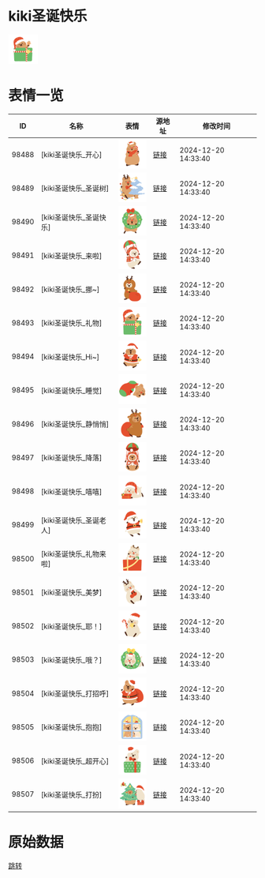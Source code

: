 # kiki圣诞快乐

<img src="./cover.png" height="60" alt="cover" />

# 表情一览

|ID|名称|表情|源地址|修改时间|
|----|----|----|----|----|
|98488|[kiki圣诞快乐_开心]|<img src="./pic/098488_%5Bkiki圣诞快乐_开心%5D.png" height="60" alt="开心"/>|[链接](https://i0.hdslb.com/bfs/garb/cead2760d9618571c5f1ca65e264cdb775a1a9eb.png)|2024-12-20 14:33:40|
|98489|[kiki圣诞快乐_圣诞树]|<img src="./pic/098489_%5Bkiki圣诞快乐_圣诞树%5D.png" height="60" alt="圣诞树"/>|[链接](https://i0.hdslb.com/bfs/garb/ba77e157307538d3b88c170a7524c58f7794f51d.png)|2024-12-20 14:33:40|
|98490|[kiki圣诞快乐_圣诞快乐]|<img src="./pic/098490_%5Bkiki圣诞快乐_圣诞快乐%5D.png" height="60" alt="圣诞快乐"/>|[链接](https://i0.hdslb.com/bfs/garb/912e4ddc20287d870a5575f366f9c58371cb4e44.png)|2024-12-20 14:33:40|
|98491|[kiki圣诞快乐_来啦]|<img src="./pic/098491_%5Bkiki圣诞快乐_来啦%5D.png" height="60" alt="来啦"/>|[链接](https://i0.hdslb.com/bfs/garb/5a824db5268b336529e99da8810d636f6b178460.png)|2024-12-20 14:33:40|
|98492|[kiki圣诞快乐_挪~]|<img src="./pic/098492_%5Bkiki圣诞快乐_挪~%5D.png" height="60" alt="挪~"/>|[链接](https://i0.hdslb.com/bfs/garb/65cbbba7b51ebe4fe0a4c3677264b63df5cf8646.png)|2024-12-20 14:33:40|
|98493|[kiki圣诞快乐_礼物]|<img src="./pic/098493_%5Bkiki圣诞快乐_礼物%5D.png" height="60" alt="礼物"/>|[链接](https://i0.hdslb.com/bfs/garb/b94963a10bf0e139f505e09e83275f3c945f5ad4.png)|2024-12-20 14:33:40|
|98494|[kiki圣诞快乐_Hi~]|<img src="./pic/098494_%5Bkiki圣诞快乐_Hi~%5D.png" height="60" alt="Hi~"/>|[链接](https://i0.hdslb.com/bfs/garb/8af3f509aa8e7e5a80ad4917910a9bf8a8b3c94a.png)|2024-12-20 14:33:40|
|98495|[kiki圣诞快乐_睡觉]|<img src="./pic/098495_%5Bkiki圣诞快乐_睡觉%5D.png" height="60" alt="睡觉"/>|[链接](https://i0.hdslb.com/bfs/garb/a7dbdebb46e935082e988ab10810939d52f02a46.png)|2024-12-20 14:33:40|
|98496|[kiki圣诞快乐_静悄悄]|<img src="./pic/098496_%5Bkiki圣诞快乐_静悄悄%5D.png" height="60" alt="静悄悄"/>|[链接](https://i0.hdslb.com/bfs/garb/2b48ef8b9a7cfe44e7289b10be29e233509555ef.png)|2024-12-20 14:33:40|
|98497|[kiki圣诞快乐_降落]|<img src="./pic/098497_%5Bkiki圣诞快乐_降落%5D.png" height="60" alt="降落"/>|[链接](https://i0.hdslb.com/bfs/garb/052c20efe3014de0178855b9261423a63cc1e230.png)|2024-12-20 14:33:40|
|98498|[kiki圣诞快乐_嘻嘻]|<img src="./pic/098498_%5Bkiki圣诞快乐_嘻嘻%5D.png" height="60" alt="嘻嘻"/>|[链接](https://i0.hdslb.com/bfs/garb/f7b935a425eefc35254e2aa9b03d29bb469619be.png)|2024-12-20 14:33:40|
|98499|[kiki圣诞快乐_圣诞老人]|<img src="./pic/098499_%5Bkiki圣诞快乐_圣诞老人%5D.png" height="60" alt="圣诞老人"/>|[链接](https://i0.hdslb.com/bfs/garb/3e0cbf766aa791b2336f70d9aaca75be1c5b948d.png)|2024-12-20 14:33:40|
|98500|[kiki圣诞快乐_礼物来啦]|<img src="./pic/098500_%5Bkiki圣诞快乐_礼物来啦%5D.png" height="60" alt="礼物来啦"/>|[链接](https://i0.hdslb.com/bfs/garb/49de1fa5313e0bd50ee532d886284d1a280d3766.png)|2024-12-20 14:33:40|
|98501|[kiki圣诞快乐_美梦]|<img src="./pic/098501_%5Bkiki圣诞快乐_美梦%5D.png" height="60" alt="美梦"/>|[链接](https://i0.hdslb.com/bfs/garb/234035540d9054b7e50344d69a29c9bab6793d87.png)|2024-12-20 14:33:40|
|98502|[kiki圣诞快乐_耶！]|<img src="./pic/098502_%5Bkiki圣诞快乐_耶！%5D.png" height="60" alt="耶！"/>|[链接](https://i0.hdslb.com/bfs/garb/bce05d1f18e4ee1f7b1906b69fdd42b5fc18746f.png)|2024-12-20 14:33:40|
|98503|[kiki圣诞快乐_哦？]|<img src="./pic/098503_%5Bkiki圣诞快乐_哦？%5D.png" height="60" alt="哦？"/>|[链接](https://i0.hdslb.com/bfs/garb/5627d1ada81292ed056e903ce0eee4cef761d147.png)|2024-12-20 14:33:40|
|98504|[kiki圣诞快乐_打招呼]|<img src="./pic/098504_%5Bkiki圣诞快乐_打招呼%5D.png" height="60" alt="打招呼"/>|[链接](https://i0.hdslb.com/bfs/garb/d4796ea84ba6f852e365de4084cb0ac2fddfcd8d.png)|2024-12-20 14:33:40|
|98505|[kiki圣诞快乐_抱抱]|<img src="./pic/098505_%5Bkiki圣诞快乐_抱抱%5D.png" height="60" alt="抱抱"/>|[链接](https://i0.hdslb.com/bfs/garb/4fc6a28767dec666450509b10b5d958bf66b04ce.png)|2024-12-20 14:33:40|
|98506|[kiki圣诞快乐_超开心]|<img src="./pic/098506_%5Bkiki圣诞快乐_超开心%5D.png" height="60" alt="超开心"/>|[链接](https://i0.hdslb.com/bfs/garb/ffa8c987b4a5e8709f4b862521b06e6ba46bab95.png)|2024-12-20 14:33:40|
|98507|[kiki圣诞快乐_打扮]|<img src="./pic/098507_%5Bkiki圣诞快乐_打扮%5D.png" height="60" alt="打扮"/>|[链接](https://i0.hdslb.com/bfs/garb/385b91e5e4a4d34620e67ec5c33e4471608c7a42.png)|2024-12-20 14:33:40|

# 原始数据

[跳转](./raw.json)

